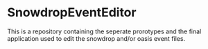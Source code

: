 # SnowdropEventEditor
This is a repository containing the seperate prorotypes and the final application used to edit the snowdrop and/or oasis event files.
